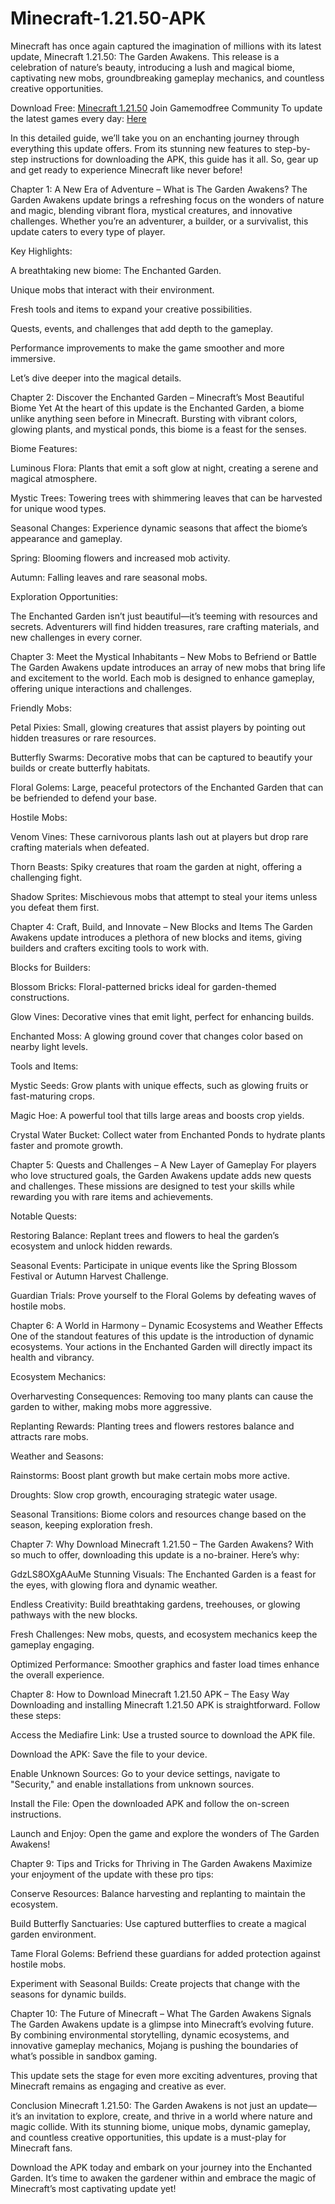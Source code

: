 # Minecraft-1.21.50-APK

Minecraft has once again captured the imagination of millions with its latest update, Minecraft 1.21.50: The Garden Awakens. This release is a celebration of nature’s beauty, introducing a lush and magical biome, captivating new mobs, groundbreaking gameplay mechanics, and countless creative opportunities.

Download Free: [Minecraft 1.21.50](https://mcpelife.com/minecraft-1-21-50/)
Join Gamemodfree Community To update the latest games every day: [Here](https://t.me/mcpelifecom)

In this detailed guide, we’ll take you on an enchanting journey through everything this update offers. From its stunning new features to step-by-step instructions for downloading the APK, this guide has it all. So, gear up and get ready to experience Minecraft like never before!

Chapter 1: A New Era of Adventure – What is The Garden Awakens?
The Garden Awakens update brings a refreshing focus on the wonders of nature and magic, blending vibrant flora, mystical creatures, and innovative challenges. Whether you’re an adventurer, a builder, or a survivalist, this update caters to every type of player.

Key Highlights:

A breathtaking new biome: The Enchanted Garden.

Unique mobs that interact with their environment.

Fresh tools and items to expand your creative possibilities.

Quests, events, and challenges that add depth to the gameplay.

Performance improvements to make the game smoother and more immersive.

Let’s dive deeper into the magical details.

Chapter 2: Discover the Enchanted Garden – Minecraft’s Most Beautiful Biome Yet
At the heart of this update is the Enchanted Garden, a biome unlike anything seen before in Minecraft. Bursting with vibrant colors, glowing plants, and mystical ponds, this biome is a feast for the senses.


Biome Features:

Luminous Flora: Plants that emit a soft glow at night, creating a serene and magical atmosphere.

Mystic Trees: Towering trees with shimmering leaves that can be harvested for unique wood types.

Seasonal Changes: Experience dynamic seasons that affect the biome’s appearance and gameplay.

Spring: Blooming flowers and increased mob activity.

Autumn: Falling leaves and rare seasonal mobs.

Exploration Opportunities:

The Enchanted Garden isn’t just beautiful—it’s teeming with resources and secrets. Adventurers will find hidden treasures, rare crafting materials, and new challenges in every corner.

Chapter 3: Meet the Mystical Inhabitants – New Mobs to Befriend or Battle
The Garden Awakens update introduces an array of new mobs that bring life and excitement to the world. Each mob is designed to enhance gameplay, offering unique interactions and challenges.


Friendly Mobs:

Petal Pixies: Small, glowing creatures that assist players by pointing out hidden treasures or rare resources.

Butterfly Swarms: Decorative mobs that can be captured to beautify your builds or create butterfly habitats.

Floral Golems: Large, peaceful protectors of the Enchanted Garden that can be befriended to defend your base.

Hostile Mobs:

Venom Vines: These carnivorous plants lash out at players but drop rare crafting materials when defeated.

Thorn Beasts: Spiky creatures that roam the garden at night, offering a challenging fight.

Shadow Sprites: Mischievous mobs that attempt to steal your items unless you defeat them first.

Chapter 4: Craft, Build, and Innovate – New Blocks and Items
The Garden Awakens update introduces a plethora of new blocks and items, giving builders and crafters exciting tools to work with.


Blocks for Builders:

Blossom Bricks: Floral-patterned bricks ideal for garden-themed constructions.

Glow Vines: Decorative vines that emit light, perfect for enhancing builds.

Enchanted Moss: A glowing ground cover that changes color based on nearby light levels.

Tools and Items:

Mystic Seeds: Grow plants with unique effects, such as glowing fruits or fast-maturing crops.

Magic Hoe: A powerful tool that tills large areas and boosts crop yields.

Crystal Water Bucket: Collect water from Enchanted Ponds to hydrate plants faster and promote growth.

Chapter 5: Quests and Challenges – A New Layer of Gameplay
For players who love structured goals, the Garden Awakens update adds new quests and challenges. These missions are designed to test your skills while rewarding you with rare items and achievements.

Notable Quests:

Restoring Balance: Replant trees and flowers to heal the garden’s ecosystem and unlock hidden rewards.

Seasonal Events: Participate in unique events like the Spring Blossom Festival or Autumn Harvest Challenge.

Guardian Trials: Prove yourself to the Floral Golems by defeating waves of hostile mobs.

Chapter 6: A World in Harmony – Dynamic Ecosystems and Weather Effects
One of the standout features of this update is the introduction of dynamic ecosystems. Your actions in the Enchanted Garden will directly impact its health and vibrancy.


Ecosystem Mechanics:

Overharvesting Consequences: Removing too many plants can cause the garden to wither, making mobs more aggressive.

Replanting Rewards: Planting trees and flowers restores balance and attracts rare mobs.

Weather and Seasons:

Rainstorms: Boost plant growth but make certain mobs more active.

Droughts: Slow crop growth, encouraging strategic water usage.

Seasonal Transitions: Biome colors and resources change based on the season, keeping exploration fresh.

Chapter 7: Why Download Minecraft 1.21.50 – The Garden Awakens?
With so much to offer, downloading this update is a no-brainer. Here’s why:

GdzLS8OXgAAuMe
Stunning Visuals: The Enchanted Garden is a feast for the eyes, with glowing flora and dynamic weather.

Endless Creativity: Build breathtaking gardens, treehouses, or glowing pathways with the new blocks.

Fresh Challenges: New mobs, quests, and ecosystem mechanics keep the gameplay engaging.

Optimized Performance: Smoother graphics and faster load times enhance the overall experience.

Chapter 8: How to Download Minecraft 1.21.50 APK – The Easy Way
Downloading and installing Minecraft 1.21.50 APK is straightforward. Follow these steps:

Access the Mediafire Link: Use a trusted source to download the APK file.

Download the APK: Save the file to your device.

Enable Unknown Sources: Go to your device settings, navigate to "Security," and enable installations from unknown sources.

Install the File: Open the downloaded APK and follow the on-screen instructions.

Launch and Enjoy: Open the game and explore the wonders of The Garden Awakens!

Chapter 9: Tips and Tricks for Thriving in The Garden Awakens
Maximize your enjoyment of the update with these pro tips:

Conserve Resources: Balance harvesting and replanting to maintain the ecosystem.

Build Butterfly Sanctuaries: Use captured butterflies to create a magical garden environment.


Tame Floral Golems: Befriend these guardians for added protection against hostile mobs.

Experiment with Seasonal Builds: Create projects that change with the seasons for dynamic builds.

Chapter 10: The Future of Minecraft – What The Garden Awakens Signals
The Garden Awakens update is a glimpse into Minecraft’s evolving future. By combining environmental storytelling, dynamic ecosystems, and innovative gameplay mechanics, Mojang is pushing the boundaries of what’s possible in sandbox gaming.

This update sets the stage for even more exciting adventures, proving that Minecraft remains as engaging and creative as ever.

Conclusion
Minecraft 1.21.50: The Garden Awakens is not just an update—it’s an invitation to explore, create, and thrive in a world where nature and magic collide. With its stunning biome, unique mobs, dynamic gameplay, and countless creative opportunities, this update is a must-play for Minecraft fans.

Download the APK today and embark on your journey into the Enchanted Garden. It’s time to awaken the gardener within and embrace the magic of Minecraft’s most captivating update yet!
